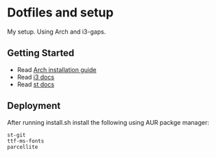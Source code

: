 # Dotfiles and setup

My setup. Using Arch and i3-gaps.

## Getting Started

* Read [Arch installation guide](https://wiki.archlinux.org/index.php/installation_guide)
* Read [i3 docs](https://wiki.archlinux.org/index.php/i3)
* Read [st docs](https://wiki.archlinux.org/index.php/st)

## Deployment

After running install.sh install the following using AUR packge manager:
```
st-git
ttf-ms-fonts
parcellite
```

